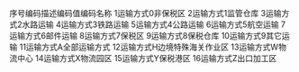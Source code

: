 序号编码描述编码值编码名称   1运输方式0非保税区   2运输方式1监管仓库   3运输方式2水路运输   4运输方式3铁路运输   5运输方式4公路运输   6运输方式5航空运输   7运输方式6邮件运输   8运输方式7保税区   9运输方式8保税仓库   10运输方式9其它运输   11运输方式A全部运输方式   12运输方式H边境特殊海关作业区   13运输方式W物流中心   14运输方式X物流园区   15运输方式Y保税港区   16运输方式Z出口加工区